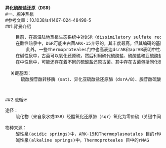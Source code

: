**异化硫酸盐还原（DSR）**  
#一、腾冲热泉  
#参考文章：10.1038/s41467-024-48498-5  
##1.背景介绍  
<pre>
    目前，在高温陆地热泉生态系统中对DSR（dissimilatory sulfate reduction）的测量相对较少。
    在酸性热泉中，DSR可能由古菌ARK-15介导的，其丰度最高。但其编码的基因中缺少aprA/B基因，这说明有其他物种为其提供了亚硫酸盐。硫化氢被古菌氧化为硫酸盐，然后其产物被DSR利用。
        此外，一些Thermoproteales门中也高表达dsrAB和aprAB表明中性和碱性泉中也存在一些不同的硫酸盐还原古菌。
    在碱性泉中，古菌可以氧化还原硫，然后利用硫代硫酸盐、硫酸盐和亚硫酸盐等各种硫化合物进行DSR和形成零价硫。
    在中性泉中，可能还存在着不同的硫酸盐还原古菌。其中存在古菌包括同化硫酸盐还原所需的全套基因以及硫二氧合酶（sdo）的存在————这证明了中性泉中存在化能自养硫氧化作用。

  关键基因：
      硫酸腺苷酸转移酶（sat）、异化亚硫酸盐还原酶（dsrA/B）、腺苷酸硫酸盐还原酶（aprA/B）
    
 </pre>

 ##2.硫循环
<pre>
途径：
    硫化物（来自泉水或DSR）经醌氧化还原酶（sqr）氧化为零价硫（关键中间体）。

物种来源：
    酸性泉(acidic springs)中，ARK-15和Thermoplasmatales 目的rMAG
    碱性泉(alkaline springs)中，Thermoproteales 目中的rMAG

</pre>

